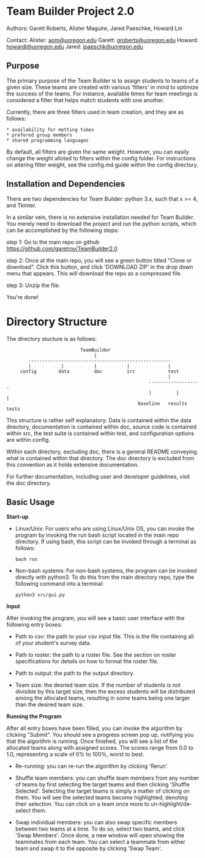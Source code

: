 # Team Builder Project 2.0

 Authors: Garett Roberts, Alister Maguire, Jared Paeschke, Howard Lin 

 Contact:
    Alister: aom@uoregon.edu
    Garett:  groberts@uoregon.edu
    Howard:  howardl@uoregon.edu
    Jared:   jpaeschk@uoregon.edu


## Purpose
 
 The primary purpose of the Team Builder is to assign students to 
 teams of a given size. These teams are created with various 'filters'
 in mind to optimize the success of the teams. For instance, available
 times for team meetings is considered a filter that helps match students
 with one another. 

 Currently, there are three filters used in team creation, and they are as
 follows:

    * availability for metting times
    * prefered group members
    * shared programming languages

 By default, all filters are given the same weight. However, you can easily 
 change the weight alloted to filters within the config folder. For instructions
 on altering filter weight, see the config.md guide within the config directory. 


## Installation and Dependencies

 There are two dependencies for Team Builder: python 3.x, such that 
 x >= 4, and Tkinter.  

 In a similar vein, there is no extensive installation needed for Team Builder. 
 You merely need to download the project and run the python scripts, which can
 be accomplished by the following steps:

 step 1: 
     Go to the main repo on github https://github.com/garetroy/TeamBuilder2.0
    
 step 2: 
     Once at the main repo, you will see a green button titled "Clone or download".
     Click this button, and click 'DOWNLOAD ZIP' in the drop down menu that appears. 
     This will download the repo as a compressed file. 

 step 3:
     Unzip the file. 

 You're done!
     


# Directory Structure
 
 The directory stucture is as follows:


                               TeamBuilder
                                    |
            ----------------------------------------------------
            |           |           |           |              |
         config        data         doc         src            test
                                                               |
                                                        -------------------
                                                        |         |       |
                                                    baseline   results   tests


 This structure is rather self explanatory:
 Data is contained within the data directory, documentation is 
 contained within doc, source code is contained within src,
 the test suite is contained within test, and configuration 
 options are within config. 
 
 Within each directory, excluding doc, there is a general README conveying what
 is contained within that directory. The doc directory is excluded from this 
 convention as it holds extensive documentation. 

 For further documentation, including user and developer guidelines, visit the
 doc directory. 


## Basic Usage

**Start-up**

* Linux/Unix:
  For users who are using Linux/Unix OS, you can invoke the program by invoking
  the run bash script located in the main repo directory. If using bash, this 
  script can be invoked through a terminal as follows:

  ```
  bash run
  ```

* Non-bash systems:
  For non-bash systems, the program can be invoked directly with python3. 
  To do this from the main directory repo, type the following command 
  into a terminal:

  ```
  python3 src/gui.py
  ``` 

**Input**

  After invoking the program, you will see a basic user interface with the 
  following entry boxes:

  * Path to csv: the path to your csv input file. This is the file 
               containing all of your student's survey data. 

  * Path to roster: the path to a roster file. See the section on roster 
               specifications for details on how to format the roster file.         

  * Path to output: the path to the output directory. 

  * Team size: the desried team size. If the number of students is not 
               divisible by this target size, then the excess students
               will be distributed among the allocated teams, resulting
               in some teams being one larger than the desired team size. 
               
**Running the Program**

  After all entry boxes have been filled, you can invoke the algorithm by 
  clicking "Submit". You should see a progress screen pop up, notifying you
  that the algorithm is running. Once finished, you will see a list of the 
  allocated teams along with assigned scores. The scores range from 0.0 to 
  1.0, representing a scale of 0% to 100%, worst to best. 

  * Re-running: you can re-run the algorithm by clicking 'Rerun'. 

  * Shuffle team members: you can shuffle team members from any number
        of teams by first selecting the target teams and then clicking 
        'Shuffle Selected'. Selecting the target teams is simply a matter
        of clicking on them. You will see the selected teams become highlighted, 
        denoting their selection. You can click on a team once more to 
        un-highlight/de-select them. 

  * Swap individual members: you can also swap specific members between 
        two teams at a time. To do so, select two teams, and click 
        'Swap Members'. Once done, a new window will open showing the
        teammates from each team. You can select a teammate from either
        team and swap it to the opposite by clicking 'Swap Team'. 


  

     
